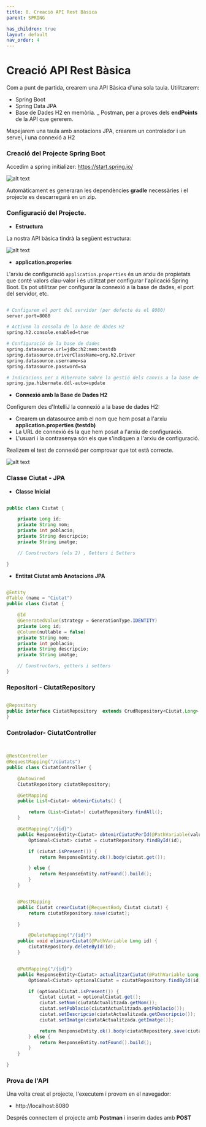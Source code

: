 ```yaml
---
title: 0. Creació API Rest Bàsica 
parent: SPRING

has_children: true
layout: default
nav_order: 4
---
```



# Creació API Rest Bàsica

Com a punt de partida, crearem una API Bàsica d'una sola taula.
Utilitzarem:

- Spring Boot
- Spring Data JPA
- Base de Dades H2 en memòria.
_ Postman, per a proves dels **endPoints** de la API que gererem.

Mapejarem una taula amb anotacions JPA, crearem un controlador i un servei, i una connexió a H2

### Creació del Projecte Spring Boot

Accedim a spring initializer: https://start.spring.io/

![alt text](imatges/initializr.png)


Automàticament es generaran les dependències **gradle** necessàries i el projecte es descarregarà en un zip.

### Configuració del Projecte.

- **Estructura**

La nostra API bàsica tindrà la següent estructura:

  
![alt text](imatges/estructuraAPIBasica.png)




- **application.properies**

L'arxiu de configuració `application.properties` és un arxiu de propietats que conté valors clau-valor i és utilitzat per configurar l'aplicació Spring Boot. 
Es pot utilitzar per configurar la connexió a la base de dades, el port del servidor, etc.

```bash

# Configurem el port del servidor (per defecte és el 8080)
server.port=8080

# Activem la consola de la base de dades H2
spring.h2.console.enabled=true

# Configuració de la base de dades
spring.datasource.url=jdbc:h2:mem:testdb
spring.datasource.driverClassName=org.h2.Driver
spring.datasource.username=sa
spring.datasource.password=sa

# Indicacions per a Hibernate sobre la gestió dels canvis a la base de dades
spring.jpa.hibernate.ddl-auto=update
```


- **Connexió amb la Base de Dades H2**

Configurem des d'IntelliJ la connexió a la base de dades H2:

- Crearem un datasource amb el nom que hem posat a l'arxiu **application.properties (testdb)**
- La URL de connexió és la que hem posat a l'arxiu de configuració.
- L'usuari i la contrasenya són els que s'indiquen a l'arxiu de configuració.

Realizem el test de connexió per comprovar que tot està correcte.


![alt text](imatges/DataSourceH2.png)



### Classe Ciutat - JPA

- **Classe Inicial**

```java

public class Ciutat {

    private Long id;
    private String nom;
    private int poblacio;
    private String descripcio;
    private String imatge;

    // Constructors (els 2) , Getters i Setters

}
```


- **Entitat Ciutat amb Anotacions JPA**

```java

@Entity
@Table (name = "Ciutat")
public class Ciutat {

    @Id
    @GeneratedValue(strategy = GenerationType.IDENTITY)
    private Long id;
    @Column(nullable = false)
    private String nom;
    private int poblacio;
    private String descripcio;
    private String imatge;

    // Constructors, getters i setters
}
```


### Repositori - CiutatRepository

```java

@Repository
public interface CiutatRepository  extends CrudRepository<Ciutat,Long> {
}
```



### Controlador- CiutatController


```java


@RestController
@RequestMapping("/ciutats")
public class CiutatController {

    @Autowired
    CiutatRepository ciutatRepository;

    @GetMapping
    public List<Ciutat> obtenirCiutats() {

        return (List<Ciutat>) ciutatRepository.findAll();
    }

    @GetMapping("/{id}")
    public ResponseEntity<Ciutat> obtenirCiutatPerId(@PathVariable(value = "id") Long id) {
        Optional<Ciutat> ciutat = ciutatRepository.findById(id);

        if (ciutat.isPresent()) {
            return ResponseEntity.ok().body(ciutat.get());

        } else {
            return ResponseEntity.notFound().build();
        }
    }


    @PostMapping
    public Ciutat crearCiutat(@RequestBody Ciutat ciutat) {
        return ciutatRepository.save(ciutat);

    }

        @DeleteMapping("/{id}")
    public void eliminarCiutat(@PathVariable Long id) {
        ciutatRepository.deleteById(id);
    }


    @PutMapping("/{id}")
    public ResponseEntity<Ciutat> actualitzarCiutat(@PathVariable Long id, @RequestBody Ciutat ciutatActualitzada) {
        Optional<Ciutat> optionalCiutat = ciutatRepository.findById(id);

        if (optionalCiutat.isPresent()) {
            Ciutat ciutat = optionalCiutat.get();
            ciutat.setNom(ciutatActualitzada.getNom());
            ciutat.setPoblacio(ciutatActualitzada.getPoblacio());
            ciutat.setDescripcio(ciutatActualitzada.getDescripcio());
            ciutat.setImatge(ciutatActualitzada.getImatge());

            return ResponseEntity.ok().body(ciutatRepository.save(ciutat));
        } else {
            return ResponseEntity.notFound().build();
        }
    }

}
```

### Prova de l'API


Una volta creat el projecte, l'executem i provem en el navegador:

- http://localhost:8080

Després connectem el projecte amb **Postman** i inserim dades amb **POST**











